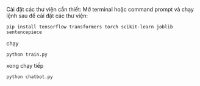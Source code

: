 Cài đặt các thư viện cần thiết:
Mở terminal hoặc command prompt và chạy lệnh sau để cài đặt các thư viện:

    pip install tensorflow transformers torch scikit-learn joblib sentencepiece
    
chạy 

    python train.py

xong chạy tiếp

    python chatbot.py